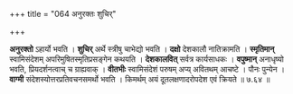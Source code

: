 +++
title = "064 अनुरक्तः शुचिर्"

+++

**अनुरक्तो** ऽहार्यो भवति । **शुचिर्** अर्थे स्त्रीषु चाभेद्यो भवति । **दक्षो** देशकालौ नातिक्रामति । **स्मृतिमान्** स्वामिसंदेशम् अपरिमुषितस्मृतिप्रसङ्गेन कथयति । **देशकालवित्** सर्वत्र कार्यसाधकः । **वपुष्मान्** अनाधृष्यो भवति, प्रियदर्शनत्वाच् च ग्राह्यवाक् । **वीतभीः** स्वामिसंदेशं परुषम् अप्य् अवितथम् आचष्टे । पौनः पुन्येन । **वाग्मी** संदेशस्योत्तरप्रतिवचनसमर्थो भवति । किमर्थम् अयं दूतलक्षणादरोपदेश एवं क्रियते ॥ ७.६४ ॥